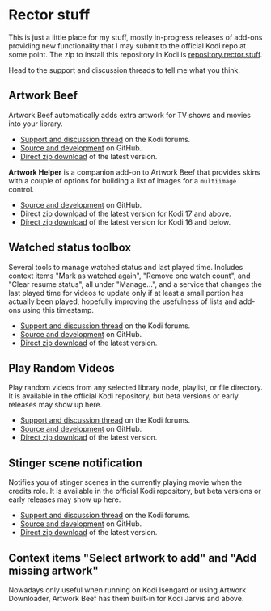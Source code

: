 # Rector stuff
This is just a little place for my stuff, mostly in-progress releases of add-ons providing new functionality
that I may submit to the official Kodi repo at some point. The zip to install this repository in Kodi is
[repository.rector.stuff](https://github.com/rmrector/repository.rector.stuff/raw/master/latest/repository.rector.stuff-latest.zip).

Head to the support and discussion threads to tell me what you think.

## Artwork Beef
Artwork Beef automatically adds extra artwork for TV shows and movies into your library.

- [Support and discussion thread](http://forum.kodi.tv/showthread.php?tid=258886) on the Kodi forums.
- [Source and development](https://github.com/rmrector/script.artwork.beef) on GitHub.
- [Direct zip download](https://github.com/rmrector/repository.rector.stuff/raw/master/latest/script.artwork.beef-latest.zip) of the latest version.

**Artwork Helper** is a companion add-on to Artwork Beef that provides skins with a couple of
options for building a list of images for a `multiimage` control.

- [Source and development](https://github.com/rmrector/script.artwork.helper) on GitHub.
- [Direct zip download](https://github.com/rmrector/repository.rector.stuff/raw/master/latest/script.artwork.helper-latest.zip) of the latest version for Kodi 17 and above.
- [Direct zip download](https://github.com/rmrector/repository.rector.stuff/raw/master/latest/script.artwork.helper-jarvis-latest.zip) of the latest version for Kodi 16 and below.

## Watched status toolbox
Several tools to manage watched status and last played time. Includes context items "Mark as watched again",
"Remove one watch count", and "Clear resume status", all under "Manage...", and a service that changes the
last played time for videos to update only if at least a small portion has actually been played, hopefully
improving the usefulness of lists and add-ons using this timestamp.

- [Support and discussion thread](http://forum.kodi.tv/showthread.php?tid=2197255) on the Kodi forums.
- [Source and development](https://github.com/rmrector/service.tweak.lastplayed) on GitHub.
- [Direct zip download](https://github.com/rmrector/repository.rector.stuff/raw/master/latest/service.tweak.lastplayed-latest.zip) of the latest version.

## Play Random Videos
Play random videos from any selected library node, playlist, or file directory. It is
available in the official Kodi repository, but beta versions or early releases may show up here.

- [Support and discussion thread](http://forum.kodi.tv/showthread.php?tid=238613) on the Kodi forums.
- [Source and development](https://github.com/rmrector/script.playrandomvideos) on GitHub.
- [Direct zip download](https://github.com/rmrector/repository.rector.stuff/raw/master/latest/script.playrandomvideos-latest.zip) of the latest version.

## Stinger scene notification
Notifies you of stinger scenes in the currently playing movie when the credits role. It is
available in the official Kodi repository, but beta versions or early releases may show up here.

- [Support and discussion thread](http://forum.kodi.tv/showthread.php?tid=254004) on the Kodi forums.
- [Source and development](https://github.com/rmrector/service.stinger.notification) on GitHub.
- [Direct zip download](https://github.com/rmrector/repository.rector.stuff/raw/master/latest/service.stinger.notification-latest.zip) of the latest version.

## Context items "Select artwork to add" and "Add missing artwork"
Nowadays only useful when running on Kodi Isengard or using Artwork Downloader, Artwork Beef has them
built-in for Kodi Jarvis and above.
